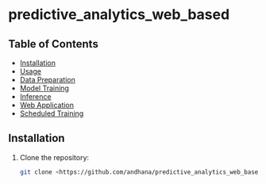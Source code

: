 # predictive_analytics_web_based

## Table of Contents

- [Installation](#installation)
- [Usage](#usage)
- [Data Preparation](#data-preparation)
- [Model Training](#model-training)
- [Inference](#inference)
- [Web Application](#web-application)
- [Scheduled Training](#scheduled-training)

## Installation

1. Clone the repository:

   ```bash
   git clone <https://github.com/andhana/predictive_analytics_web_based.git>
